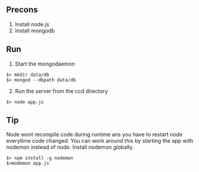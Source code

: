 Precons
-------

1. Install node.js
2. Install mongodb

Run
---
1. Start the mongodaemon

~~~
$> mkdir data/db
$> mongod --dbpath data/db
~~~

2. Run the server from the ccd directory

~~~
$> node app.js
~~~

Tip
---
Node wont recompile code during runtime ans you have to restart node everytime code changed.
You can work around this by starting the app with nodemon instead of node.
Install nodemon globally.

~~~
$> npm install -g nodemon
$>modemon app.js
~~~